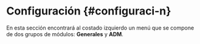 # Configuración {#configuraci-n}

En esta sección encontrará al costado izquierdo un menú que se compone de dos grupos de módulos: **Generales** y **ADM**.